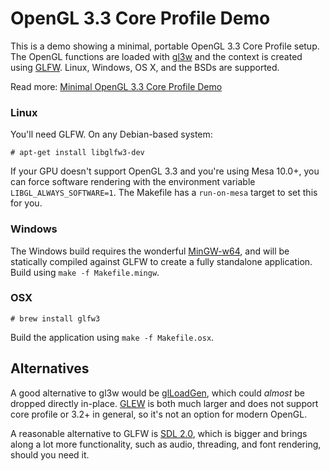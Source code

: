 # OpenGL 3.3 Core Profile Demo

This is a demo showing a minimal, portable OpenGL 3.3 Core Profile
setup. The OpenGL functions are loaded with [gl3w][gl3w] and the
context is created using [GLFW][glfw]. Linux, Windows, OS X, and the
BSDs are supported.

Read more: [Minimal OpenGL 3.3 Core Profile Demo][more]

### Linux

You'll need GLFW. On any Debian-based system:

    # apt-get install libglfw3-dev

If your GPU doesn't support OpenGL 3.3 and you're using Mesa 10.0+,
you can force software rendering with the environment variable
`LIBGL_ALWAYS_SOFTWARE=1`. The Makefile has a `run-on-mesa` target
to set this for you.


### Windows

The Windows build requires the wonderful [MinGW-w64][mingw], and will
be statically compiled against GLFW to create a fully standalone
application. Build using `make -f Makefile.mingw`.

### OSX

    # brew install glfw3

Build the application using `make -f Makefile.osx`.

## Alternatives

A good alternative to gl3w would be [glLoadGen][glloadgen], which
could *almost* be dropped directly in-place. [GLEW][glew] is both much
larger and does not support core profile or 3.2+ in general, so it's
not an option for modern OpenGL.

A reasonable alternative to GLFW is [SDL 2.0][sdl], which is bigger
and brings along a lot more functionality, such as audio, threading,
and font rendering, should you need it.


[gl3w]: https://github.com/skaslev/gl3w
[mingw]: http://mingw-w64.sourceforge.net/
[glloadgen]: https://bitbucket.org/alfonse/glloadgen/wiki/Home
[glew]: http://glew.sourceforge.net/
[glfw]: http://www.glfw.org/
[sdl]: https://www.libsdl.org/
[more]: http://nullprogram.com/blog/2015/06/06/
